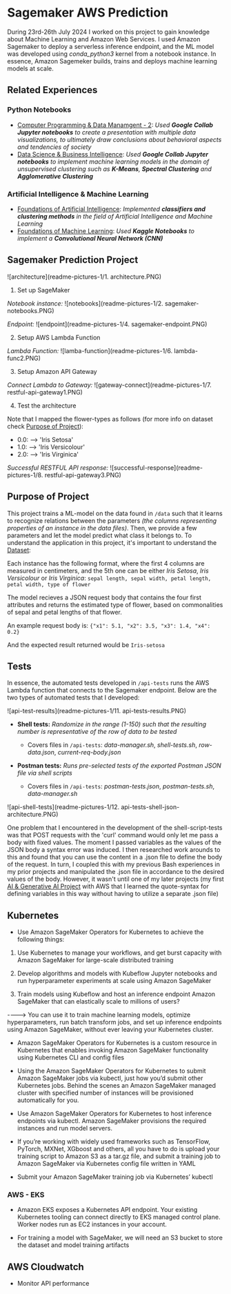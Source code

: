 # Sagemaker AWS Prediction

During 23rd-26th July 2024 I worked on this project to gain knowledge about Machine Learning and Amazon Web Services. I used Amazon Sagemaker to deploy a serverless inference endpoint, and the ML model was developed using *conda_python3* kernel from a notebook instance. In essence, Amazon Sagemeker builds, trains and deploys machine learning models at scale.


## Related Experiences

### Python Notebooks

  - [Computer Programming & Data Manamgent - 2](https://gitlab.com/jex-projects/mrjex/-/tree/main/projects/1.%20courses/year-3/1.%20Exchange%20Studies%20Venice/4.%20Computer%20Programming%20&%20Datamanagement%20-%202?ref_type=heads): *Used **Google Collab Jupyter notebooks** to create a presentation with multiple data visualizations, to ultimately draw conclusions about behavioral aspects and tendencies of society*
  - [Data Science & Business Intelligence](https://gitlab.com/jex-projects/mrjex/-/tree/main/projects/1.%20courses/year-3/1.%20Exchange%20Studies%20Venice/5.%20Data%20Science%20&%20Business%20Intelligence?ref_type=heads): *Used **Google Collab Jupyter notebooks** to implement machine learning models in the domain of unsupervised clustering such as **K-Means**, **Spectral Clustering** and **Agglomerative Clustering***


### Artificial Intelligence & Machine Learning

  - [Foundations of Artificial Intelligence](https://gitlab.com/jex-projects/mrjex/-/tree/main/projects/1.%20courses/year-3/1.%20Exchange%20Studies%20Venice/1.%20Foundations%20of%20Artificial%20Intelligence?ref_type=heads): *Implemented **classifiers and clustering methods** in the field of Artificial Intelligence and Machine Learning*
  - [Foundations of Machine Learning](https://gitlab.com/jex-projects/mrjex/-/tree/main/projects/1.%20courses/year-3/1.%20Exchange%20Studies%20Venice/2.%20Foundations%20of%20Machine%20Learning?ref_type=heads): *Used **Kaggle Notebooks** to implement a **Convolutional Neural Network (CNN)***



## Sagemaker Prediction Project


![architecture](readme-pictures-1/1. architecture.PNG)


1) Set up SageMaker

*Notebook instance:*
![notebooks](readme-pictures-1/2. sagemaker-notebooks.PNG)

*Endpoint:*
![endpoint](readme-pictures-1/4. sagemaker-endpoint.PNG)


2) Setup AWS Lambda Function

*Lambda Function:*
![lamba-function](readme-pictures-1/6. lambda-func2.PNG)


3) Setup Amazon API Gateway

*Connect Lambda to Gateway:*
![gateway-connect](readme-pictures-1/7. restful-api-gateway1.PNG)


4) Test the architecture

Note that I mapped the flower-types as follows (for more info on dataset check [Purpose of Project](#purpose-of-project)):
- 0.0:   -->   'Iris Setosa'
- 1.0:   -->   'Iris Versicolour'
- 2.0:   -->   'Iris Virginica'


*Successful RESTFUL API response:*
![successful-response](readme-pictures-1/8. restful-api-gateway3.PNG)


## Purpose of Project

This project trains a ML-model on the data found in `/data` such that it learns to recognize relations between the parameters *(the columns representing properties of an instance in the data files)*. Then, we provide a few parameters and let the model predict what class it belongs to. To understand the application in this project, it's important to understand the [Dataset](https://archive.ics.uci.edu/dataset/53/iris):

Each instance has the following format, where the first 4 columns are measured in centimeters, and the 5th one can be either *Iris Setosa*, *Iris Versicolour* or *Iris Virginica*:
`sepal length, sepal width, petal length, petal width, type of flower`

The model recieves a JSON request body that contains the four first attributes and returns the estimated type of flower, based on commonalities of sepal and petal lengths of that flower.

An example request body is:
`{"x1": 5.1, "x2": 3.5, "x3": 1.4, "x4": 0.2}`

And the expected result returned would be `Iris-setosa`

## Tests

In essence, the automated tests developed in `/api-tests` runs the AWS Lambda function that connects to the Sagemaker endpoint. Below are the two types of automated tests that I developed:

![api-test-results](readme-pictures-1/11. api-tests-results.PNG)


- **Shell tests:** *Randomize in the range (1-150) such that the resulting number is representative of the row of data to be tested*
   - Covers files in `/api-tests`: *data-manager.sh*, *shell-tests.sh*, *row-data.json*, *current-req-body.json*

- **Postman tests:** *Runs pre-selected tests of the exported Postman JSON file via shell scripts*
   - Covers files in `/api-tests`: *postman-tests.json*, *postman-tests.sh*,  *data-manager.sh*

![api-shell-tests](readme-pictures-1/12. api-tests-shell-json-architecture.PNG)

One problem that I encountered in the development of the shell-script-tests was that POST requests with the 'curl' command would only let me pass a body with fixed values. The moment I passed variables as the values of the JSON body a syntax error was induced. I then researched work arounds to this and found that you can use the content in a .json file to define the body of the request. In turn, I coupled this with my previous Bash experiences in my prior projects and manipulated the .json file in accordance to the desired values of the body. However, it wasn't until one of my later projects (my first [AI & Generative AI Project](https://gitlab.com/jex-projects/mrjex/-/tree/main/projects/2.%20spare-time/11.%20AWS%20Bedrock%20Generative%20AI?ref_type=heads) with AWS that I learned the quote-syntax for defining variables in this way without having to utilize a separate .json file)






## Kubernetes

- Use Amazon SageMaker Operators for Kubernetes to achieve the following things:

1. Use Kubernetes to manage your workflows, and get burst capacity with Amazon SageMaker for large-scale distributed training

2. Develop algorithms and models with Kubeflow Jupyter notebooks and run hyperparameter experiments at scale using Amazon SageMaker

3. Train models using Kubeflow and host an inference endpoint Amazon SageMaker that can elastically scale to millions of users?



----> You can use it to train machine learning models, optimize hyperparameters, run batch transform jobs, and set up inference endpoints using Amazon SageMaker, without ever leaving your Kubernetes cluster.


- Amazon SageMaker Operators for Kubernetes is a custom resource in Kubernetes that enables invoking Amazon SageMaker functionality using Kubernetes CLI and config files


- Using the Amazon SageMaker Operators for Kubernetes to submit Amazon SageMaker jobs via kubectl, just how you’d submit other Kubernetes jobs. Behind the scenes an Amazon SageMaker managed cluster with specified number of instances will be provisioned automatically for you.


- Use Amazon SageMaker Operators for Kubernetes to host inference endpoints via kubectl. Amazon SageMaker provisions the required instances and run model servers.


- If you’re working with widely used frameworks such as TensorFlow, PyTorch, MXNet, XGboost and others, all you have to do is upload your training script to Amazon S3 as a tar.gz file, and submit a training job to Amazon SageMaker via Kubernetes config file written in YAML

- Submit your Amazon SageMaker training job via Kubernetes’ kubectl





### AWS - EKS

- Amazon EKS exposes a Kubernetes API endpoint. Your existing Kubernetes tooling can connect directly to EKS managed control plane. Worker nodes run as EC2 instances in your account.



- For training a model with SageMaker, we will need an S3 bucket to store the dataset and model training artifacts



## AWS Cloudwatch

- Monitor API performance